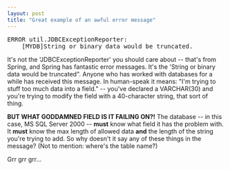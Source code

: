```yaml
---
layout: post
title: "Great example of an awful error message"
---
```




<pre class="sourceCode">
ERROR util.JDBCExceptionReporter:
    [MYDB]String or binary data would be truncated.
</pre>
<p>It's not the 'JDBCExceptionReporter' you should care about -- that's from Spring, and Spring has fantastic error messages. It's the 'String or binary data would be truncated". Anyone who has worked with databases for a while has received this message. In human-speak it means: "I'm trying to stuff too much data into a field." -- you've declared a VARCHAR(30) and you're trying to modify the field with a 40-character string, that sort of thing.</p>

<p><b>BUT WHAT GODDAMNED FIELD IS IT FAILING ON?!</b> The database -- in this case, MS SQL Server 2000 -- <b>must</b> know what field it has the problem with. It <b>must</b> know the max length of allowed data <b>and</b> the length of the string you're trying to add. So why doesn't it say any of these things in the message? (Not to mention: where's the table name?)</p>

<p>Grr grr grr...</p>


